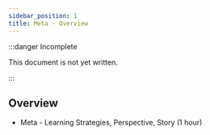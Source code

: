 ```yaml
---
sidebar_position: 1
title: Meta - Overview
---
```


:::danger Incomplete

This document is not yet written.

:::

## Overview

- Meta - Learning Strategies, Perspective, Story (1 hour)
